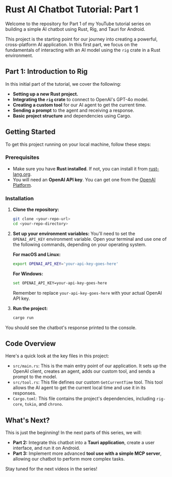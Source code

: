 # Rust AI Chatbot Tutorial: Part 1

Welcome to the repository for Part 1 of my YouTube tutorial series on building a simple AI chatbot using Rust, Rig, and Tauri for Android.

This project is the starting point for our journey into creating a powerful, cross-platform AI application. In this first part, we focus on the fundamentals of interacting with an AI model using the `rig` crate in a Rust environment.

## Part 1: Introduction to Rig

In this initial part of the tutorial, we cover the following:

* **Setting up a new Rust project.**
* **Integrating the `rig` crate** to connect to OpenAI's GPT-4o model.
* **Creating a custom tool** for our AI agent to get the current time.
* **Sending a prompt** to the agent and receiving a response.
* **Basic project structure** and dependencies using Cargo.

## Getting Started

To get this project running on your local machine, follow these steps:

### Prerequisites

* Make sure you have **Rust installed**. If not, you can install it from [rust-lang.org](https://www.rust-lang.org/).
* You will need an **OpenAI API key**. You can get one from the [OpenAI Platform](https://platform.openai.com/).

### Installation

1.  **Clone the repository:**
    ```sh
    git clone <your-repo-url>
    cd <your-repo-directory>
    ```

2.  **Set up your environment variables:**
    You'll need to set the `OPENAI_API_KEY` environment variable. Open your terminal and use one of the following commands, depending on your operating system.

    **For macOS and Linux:**
    ```sh
    export OPENAI_API_KEY='your-api-key-goes-here'
    ```

    **For Windows:**
    ```sh
    set OPENAI_API_KEY=your-api-key-goes-here
    ```
    Remember to replace `your-api-key-goes-here` with your actual OpenAI API key.

3.  **Run the project:**
    ```sh
    cargo run
    ```

You should see the chatbot's response printed to the console.

## Code Overview

Here's a quick look at the key files in this project:

* `src/main.rs`: This is the main entry point of our application. It sets up the OpenAI client, creates an agent, adds our custom tool, and sends a prompt to the model.
* `src/tool.rs`: This file defines our custom `GetCurrentTime` tool. This tool allows the AI agent to get the current local time and use it in its responses.
* `Cargo.toml`: This file contains the project's dependencies, including `rig-core`, `tokio`, and `chrono`.

## What's Next?

This is just the beginning! In the next parts of this series, we will:

* **Part 2:** Integrate this chatbot into a **Tauri application**, create a user interface, and run it on Android.
* **Part 3:** Implement more advanced **tool use with a simple MCP server**, allowing our chatbot to perform more complex tasks.

Stay tuned for the next videos in the series!